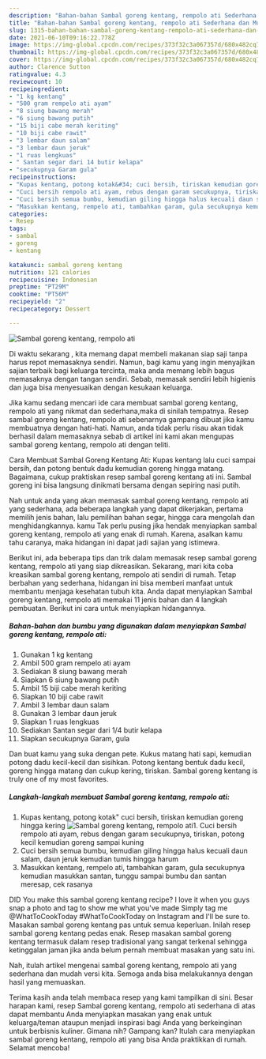 ```yaml
---
description: "Bahan-bahan Sambal goreng kentang, rempolo ati Sederhana dan Mudah Dibuat"
title: "Bahan-bahan Sambal goreng kentang, rempolo ati Sederhana dan Mudah Dibuat"
slug: 1315-bahan-bahan-sambal-goreng-kentang-rempolo-ati-sederhana-dan-mudah-dibuat
date: 2021-06-10T09:16:22.778Z
image: https://img-global.cpcdn.com/recipes/373f32c3a067357d/680x482cq70/sambal-goreng-kentang-rempolo-ati-foto-resep-utama.jpg
thumbnail: https://img-global.cpcdn.com/recipes/373f32c3a067357d/680x482cq70/sambal-goreng-kentang-rempolo-ati-foto-resep-utama.jpg
cover: https://img-global.cpcdn.com/recipes/373f32c3a067357d/680x482cq70/sambal-goreng-kentang-rempolo-ati-foto-resep-utama.jpg
author: Clarence Sutton
ratingvalue: 4.3
reviewcount: 10
recipeingredient:
- "1 kg kentang"
- "500 gram rempelo ati ayam"
- "8 siung bawang merah"
- "6 siung bawang putih"
- "15 biji cabe merah keriting"
- "10 biji cabe rawit"
- "3 lembar daun salam"
- "3 lembar daun jeruk"
- "1 ruas lengkuas"
- " Santan segar dari 14 butir kelapa"
- "secukupnya Garam gula"
recipeinstructions:
- "Kupas kentang, potong kotak&#34; cuci bersih, tiriskan kemudian goreng hingga kering"
- "Cuci bersih rempolo ati ayam, rebus dengan garam secukupnya, tiriskan, potong kecil kemudian goreng sampai kuning"
- "Cuci bersih semua bumbu, kemudian giling hingga halus kecuali daun salam, daun jeruk kemudian tumis hingga harum"
- "Masukkan kentang, rempelo ati, tambahkan garam, gula secukupnya kemudian masukkan santan, tunggu sampai bumbu dan santan meresap, cek rasanya"
categories:
- Resep
tags:
- sambal
- goreng
- kentang

katakunci: sambal goreng kentang 
nutrition: 121 calories
recipecuisine: Indonesian
preptime: "PT29M"
cooktime: "PT56M"
recipeyield: "2"
recipecategory: Dessert

---
```



![Sambal goreng kentang, rempolo ati](https://img-global.cpcdn.com/recipes/373f32c3a067357d/680x482cq70/sambal-goreng-kentang-rempolo-ati-foto-resep-utama.jpg)

Di waktu  sekarang , kita memang dapat membeli makanan siap saji tanpa harus repot memasaknya sendiri. Namun, bagi kamu yang ingin menyajikan sajian terbaik bagi keluarga tercinta, maka anda memang lebih bagus memasaknya dengan tangan sendiri. Sebab, memasak sendiri lebih higienis dan juga bisa menyesuaikan dengan kesukaan keluarga.

Jika kamu sedang mencari ide cara membuat sambal goreng kentang, rempolo ati yang nikmat dan sederhana,maka di sinilah tempatnya. Resep sambal goreng kentang, rempolo ati  sebenarnya gampang dibuat jika kamu membuatnya dengan hati-hati. Namun, anda tidak perlu risau akan tidak berhasil dalam memasaknya 
sebab di artikel ini kami akan mengupas sambal goreng kentang, rempolo ati dengan teliti.  

Cara Membuat Sambal Goreng Kentang Ati: Kupas kentang lalu cuci sampai bersih, dan potong bentuk dadu kemudian goreng hingga matang. Bagaimana, cukup praktiskan resep sambal goreng kentang ati ini. Sambal goreng ini bisa langsung dinikmati bersama dengan sepiring nasi putih.

Nah untuk anda yang akan memasak sambal goreng kentang, rempolo ati yang sederhana, ada beberapa langkah yang dapat dikerjakan, pertama memilih jenis bahan, lalu pemilihan bahan segar, hingga cara mengolah dan menghidangkannya. kamu Tak perlu pusing jika hendak menyiapkan sambal goreng kentang, rempolo ati yang enak di rumah. Karena, asalkan kamu  tahu caranya, maka hidangan ini dapat jadi sajian yang istimewa.

Berikut ini, ada beberapa tips dan trik dalam memasak resep sambal goreng kentang, rempolo ati yang siap dikreasikan. Sekarang, mari kita coba kreasikan sambal goreng kentang, rempolo ati sendiri di rumah. Tetap berbahan yang sederhana, hidangan ini bisa memberi manfaat untuk membantu menjaga kesehatan tubuh kita. Anda dapat menyiapkan Sambal goreng kentang, rempolo ati memakai 11 jenis bahan dan 4 langkah pembuatan. Berikut ini cara untuk menyiapkan hidangannya.

<!--inarticleads1-->

##### Bahan-bahan dan bumbu yang digunakan dalam menyiapkan Sambal goreng kentang, rempolo ati:

1. Gunakan 1 kg kentang
1. Ambil 500 gram rempelo ati ayam
1. Sediakan 8 siung bawang merah
1. Siapkan 6 siung bawang putih
1. Ambil 15 biji cabe merah keriting
1. Siapkan 10 biji cabe rawit
1. Ambil 3 lembar daun salam
1. Gunakan 3 lembar daun jeruk
1. Siapkan 1 ruas lengkuas
1. Sediakan  Santan segar dari 1/4 butir kelapa
1. Siapkan secukupnya Garam, gula


Dan buat kamu yang suka dengan pete. Kukus matang hati sapi, kemudian potong dadu kecil-kecil dan sisihkan. Potong kentang bentuk dadu kecil, goreng hingga matang dan cukup kering, tiriskan. Sambal goreng kentang is truly one of my most favorites. 

<!--inarticleads2-->

##### Langkah-langkah membuat Sambal goreng kentang, rempolo ati:

1. Kupas kentang, potong kotak&#34; cuci bersih, tiriskan kemudian goreng hingga kering
<img src="https://img-global.cpcdn.com/steps/58f86a1811430ef0/160x128cq70/sambal-goreng-kentang-rempolo-ati-langkah-memasak-1-foto.jpg" alt="Sambal goreng kentang, rempolo ati">1. Cuci bersih rempolo ati ayam, rebus dengan garam secukupnya, tiriskan, potong kecil kemudian goreng sampai kuning
1. Cuci bersih semua bumbu, kemudian giling hingga halus kecuali daun salam, daun jeruk kemudian tumis hingga harum
1. Masukkan kentang, rempelo ati, tambahkan garam, gula secukupnya kemudian masukkan santan, tunggu sampai bumbu dan santan meresap, cek rasanya


DID You make this sambal goreng kentang recipe? I love it when you guys snap a photo and tag to show me what you&#39;ve made Simply tag me @WhatToCookToday #WhatToCookToday on Instagram and I&#39;ll be sure to. Masakan sambal goreng kentang pas untuk semua keperluan. Inilah resep sambal goreng kentang pedas enak. Resep masakan sambal goreng kentang termasuk dalam resep tradisional yang sangat terkenal sehingga ketinggalan jaman jika anda belum pernah membuat masakan yang satu ini. 

Nah, itulah artikel mengenai  sambal goreng kentang, rempolo ati  yang sederhana dan mudah versi kita. Semoga anda bisa melakukannya dengan hasil yang memuaskan. 

Terima kasih anda telah membaca resep yang kami tampilkan di sini. Besar harapan kami, resep  Sambal goreng kentang, rempolo ati sederhana di atas dapat membantu Anda menyiapkan masakan yang enak untuk keluarga/teman ataupun menjadi inspirasi bagi Anda yang berkeinginan untuk berbisnis kuliner. Gimana nih? Gampang kan? Itulah cara menyiapkan sambal goreng kentang, rempolo ati yang bisa Anda praktikkan di rumah. Selamat mencoba!

